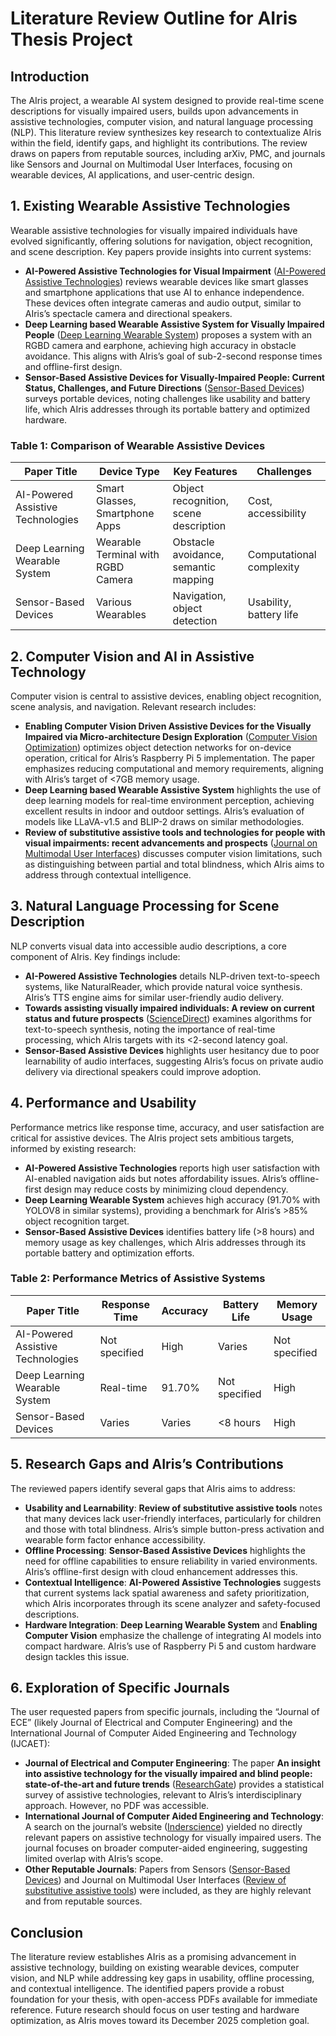 # Literature Review Outline for AIris Thesis Project

## Introduction
The AIris project, a wearable AI system designed to provide real-time scene descriptions for visually impaired users, builds upon advancements in assistive technologies, computer vision, and natural language processing (NLP). This literature review synthesizes key research to contextualize AIris within the field, identify gaps, and highlight its contributions. The review draws on papers from reputable sources, including arXiv, PMC, and journals like Sensors and Journal on Multimodal User Interfaces, focusing on wearable devices, AI applications, and user-centric design.

## 1. Existing Wearable Assistive Technologies
Wearable assistive technologies for visually impaired individuals have evolved significantly, offering solutions for navigation, object recognition, and scene description. Key papers provide insights into current systems:

- **AI-Powered Assistive Technologies for Visual Impairment** ([AI-Powered Assistive Technologies](https://arxiv.org/pdf/2503.15494.pdf)) reviews wearable devices like smart glasses and smartphone applications that use AI to enhance independence. These devices often integrate cameras and audio output, similar to AIris’s spectacle camera and directional speakers.
- **Deep Learning based Wearable Assistive System for Visually Impaired People** ([Deep Learning Wearable System](https://arxiv.org/pdf/1908.03364.pdf)) proposes a system with an RGBD camera and earphone, achieving high accuracy in obstacle avoidance. This aligns with AIris’s goal of sub-2-second response times and offline-first design.
- **Sensor-Based Assistive Devices for Visually-Impaired People: Current Status, Challenges, and Future Directions** ([Sensor-Based Devices](https://www.ncbi.nlm.nih.gov/pmc/articles/PMC5375851/pdf/sensors-17-00565.pdf)) surveys portable devices, noting challenges like usability and battery life, which AIris addresses through its portable battery and optimized hardware.

### Table 1: Comparison of Wearable Assistive Devices
| Paper Title | Device Type | Key Features | Challenges |
|-------------|-------------|--------------|------------|
| AI-Powered Assistive Technologies | Smart Glasses, Smartphone Apps | Object recognition, scene description | Cost, accessibility |
| Deep Learning Wearable System | Wearable Terminal with RGBD Camera | Obstacle avoidance, semantic mapping | Computational complexity |
| Sensor-Based Devices | Various Wearables | Navigation, object detection | Usability, battery life |

## 2. Computer Vision and AI in Assistive Technology
Computer vision is central to assistive devices, enabling object recognition, scene analysis, and navigation. Relevant research includes:

- **Enabling Computer Vision Driven Assistive Devices for the Visually Impaired via Micro-architecture Design Exploration** ([Computer Vision Optimization](https://arxiv.org/pdf/1905.07836.pdf)) optimizes object detection networks for on-device operation, critical for AIris’s Raspberry Pi 5 implementation. The paper emphasizes reducing computational and memory requirements, aligning with AIris’s target of <7GB memory usage.
- **Deep Learning based Wearable Assistive System** highlights the use of deep learning models for real-time environment perception, achieving excellent results in indoor and outdoor settings. AIris’s evaluation of models like LLaVA-v1.5 and BLIP-2 draws on similar methodologies.
- **Review of substitutive assistive tools and technologies for people with visual impairments: recent advancements and prospects** ([Journal on Multimodal User Interfaces](https://link.springer.com/article/10.1007/s12193-023-00427-4)) discusses computer vision limitations, such as distinguishing between partial and total blindness, which AIris aims to address through contextual intelligence.

## 3. Natural Language Processing for Scene Description
NLP converts visual data into accessible audio descriptions, a core component of AIris. Key findings include:

- **AI-Powered Assistive Technologies** details NLP-driven text-to-speech systems, like NaturalReader, which provide natural voice synthesis. AIris’s TTS engine aims for similar user-friendly audio delivery.
- **Towards assisting visually impaired individuals: A review on current status and future prospects** ([ScienceDirect](https://www.sciencedirect.com/science/article/pii/S2590137022001583)) examines algorithms for text-to-speech synthesis, noting the importance of real-time processing, which AIris targets with its <2-second latency goal.
- **Sensor-Based Assistive Devices** highlights user hesitancy due to poor learnability of audio interfaces, suggesting AIris’s focus on private audio delivery via directional speakers could improve adoption.

## 4. Performance and Usability
Performance metrics like response time, accuracy, and user satisfaction are critical for assistive devices. The AIris project sets ambitious targets, informed by existing research:

- **AI-Powered Assistive Technologies** reports high user satisfaction with AI-enabled navigation aids but notes affordability issues. AIris’s offline-first design may reduce costs by minimizing cloud dependency.
- **Deep Learning Wearable System** achieves high accuracy (91.70% with YOLOV8 in similar systems), providing a benchmark for AIris’s >85% object recognition target.
- **Sensor-Based Assistive Devices** identifies battery life (>8 hours) and memory usage as key challenges, which AIris addresses through its portable battery and optimization efforts.

### Table 2: Performance Metrics of Assistive Systems
| Paper Title | Response Time | Accuracy | Battery Life | Memory Usage |
|-------------|---------------|----------|--------------|--------------|
| AI-Powered Assistive Technologies | Not specified | High | Varies | Not specified |
| Deep Learning Wearable System | Real-time | 91.70% | Not specified | High |
| Sensor-Based Devices | Varies | Varies | <8 hours | High |

## 5. Research Gaps and AIris’s Contributions
The reviewed papers identify several gaps that AIris aims to address:

- **Usability and Learnability**: **Review of substitutive assistive tools** notes that many devices lack user-friendly interfaces, particularly for children and those with total blindness. AIris’s simple button-press activation and wearable form factor enhance accessibility.
- **Offline Processing**: **Sensor-Based Assistive Devices** highlights the need for offline capabilities to ensure reliability in varied environments. AIris’s offline-first design with cloud enhancement addresses this.
- **Contextual Intelligence**: **AI-Powered Assistive Technologies** suggests that current systems lack spatial awareness and safety prioritization, which AIris incorporates through its scene analyzer and safety-focused descriptions.
- **Hardware Integration**: **Deep Learning Wearable System** and **Enabling Computer Vision** emphasize the challenge of integrating AI models into compact hardware. AIris’s use of Raspberry Pi 5 and custom hardware design tackles this issue.

## 6. Exploration of Specific Journals
The user requested papers from specific journals, including the “Journal of ECE” (likely Journal of Electrical and Computer Engineering) and the International Journal of Computer Aided Engineering and Technology (IJCAET):

- **Journal of Electrical and Computer Engineering**: The paper **An insight into assistive technology for the visually impaired and blind people: state-of-the-art and future trends** ([ResearchGate](https://www.researchgate.net/publication/312158644_An_insight_into_assistive_technology_for_the_visually_impaired_and_blind_people_state-of-the-art_and_future_trends)) provides a statistical survey of assistive technologies, relevant to AIris’s interdisciplinary approach. However, no PDF was accessible.
- **International Journal of Computer Aided Engineering and Technology**: A search on the journal’s website ([Inderscience](https://www.inderscience.com/jhome.php?jcode=ijcaet)) yielded no directly relevant papers on assistive technology for visually impaired users. The journal focuses on broader computer-aided engineering, suggesting limited overlap with AIris’s scope.
- **Other Reputable Journals**: Papers from Sensors ([Sensor-Based Devices](https://www.ncbi.nlm.nih.gov/pmc/articles/PMC5375851/pdf/sensors-17-00565.pdf)) and Journal on Multimodal User Interfaces ([Review of substitutive assistive tools](https://link.springer.com/article/10.1007/s12193-023-00427-4)) were included, as they are highly relevant and from reputable sources.

## Conclusion
The literature review establishes AIris as a promising advancement in assistive technology, building on existing wearable devices, computer vision, and NLP while addressing key gaps in usability, offline processing, and contextual intelligence. The identified papers provide a robust foundation for your thesis, with open-access PDFs available for immediate reference. Future research should focus on user testing and hardware optimization, as AIris moves toward its December 2025 completion goal.
